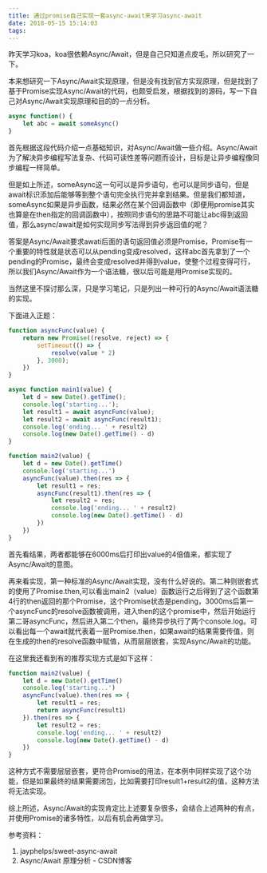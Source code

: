 ```yaml
---
title: 通过promise自己实现一套async-await来学习async-await
date: 2018-05-15 15:14:03
tags:
---
```

昨天学习koa，koa很依赖Async/Await，但是自己只知道点皮毛，所以研究了一下。    

本来想研究一下Async/Await实现原理，但是没有找到官方实现原理，但是找到了基于Promise实现Async/Await的代码，也颇受启发，根据找到的源码，写一下自己对Async/Await实现原理和目的的一点分析。    
```javascript
async function() {
    let abc = await someAsync()
}
```
首先根据这段代码介绍一点基础知识，对Async/Await做一些介绍。Async/Await为了解决异步编程写法复杂、代码可读性差等问题而设计，目标是让异步编程像同步编程一样简单。    

但是如上所述，someAsync这一句可以是异步语句，也可以是同步语句，但是await标识添加后能够等到整个语句完全执行完并拿到结果。但是我们都知道，someAsync如果是异步函数，结果必然在某个回调函数中（即便用promise其实也算是在then指定的回调函数中），按照同步语句的思路不可能让abc得到返回值，那么async/await是如何实现同步写法得到异步返回值的呢？    

答案是Async/Await要求awati后面的语句返回值必须是Promise，Promise有一个重要的特性就是状态可以从pending变成resolved，这样abc首先拿到了一个pending的Promise，最终会变成resolved并得到value，使整个过程变得可行，所以我们Async/Await作为一个语法糖，很以后可能是用Promise实现的。    

当然这里不探讨那么深，只是学习笔记，只是列出一种可行的Async/Await语法糖的实现。    

下面进入正题：    
```javascript
function asyncFunc(value) {
	return new Promise((resolve, reject) => {
		setTimeout(() => {
			resolve(value * 2)
		}, 3000);
	})
}

async function main1(value) {
	let d = new Date().getTime();
	console.log('starting...');
	let result1 = await asyncFunc(value);
	let result2 = await asyncFunc(result1);
	console.log('ending... ' + result2)
	console.log(new Date().getTime() - d)
}

function main2(value) {
	let d = new Date().getTime()
	console.log('starting...')
	asyncFunc(value).then(res => {
		let result1 = res;
		asyncFunc(result1).then(res => {
			let result2 = res;
			console.log('ending... ' + result2)
			console.log(new Date().getTime() - d)
		})
	})
}
```
首先看结果，两者都能够在6000ms后打印出value的4倍值来，都实现了Async/Await的意图。    

再来看实现，第一种标准的Async/Await实现，没有什么好说的。第二种则嵌套式的使用了Promise.then,可以看出main2（value）函数运行之后得到了这个函数第4行的then返回的那个Promise，这个Promise状态是pending，3000ms后第一个asyncFunc的resolve函数被调用，进入then的这个promise中，然后开始运行第二哥asyncFunc，然后进入第二个then，最终异步执行了两个console.log。可以看出每一个await就代表着一层Promise.then，如果await的结果需要传值，则在生成的then的resolve函数中赋值，从而层层嵌套，实现Async/Await的功能。    

在这里我还看到有的推荐实现方式是如下这样：    
```javascript
function main2(value) {
	let d = new Date().getTime()
	console.log('starting...')
	asyncFunc(value).then(res => {
		let result1 = res;
		return asyncFunc(result1)
	}).then(res => {
		let result2 = res;
		console.log('ending... ' + result2)
		console.log(new Date().getTime() - d)
	})
}
```
这种方式不需要层层嵌套，更符合Promise的用法，在本例中同样实现了这个功能，但是如果最终的结果需要闭包，比如需要打印result1+result2的值，这种方法将无法实现。   

综上所述，Async/Await的实现肯定比上述要复杂很多，会结合上述两种的有点，并使用Promise的诸多特性，以后有机会再做学习。   

    
参考资料：    

1. jayphelps/sweet-async-await
1. Async/Await 原理分析 - CSDN博客